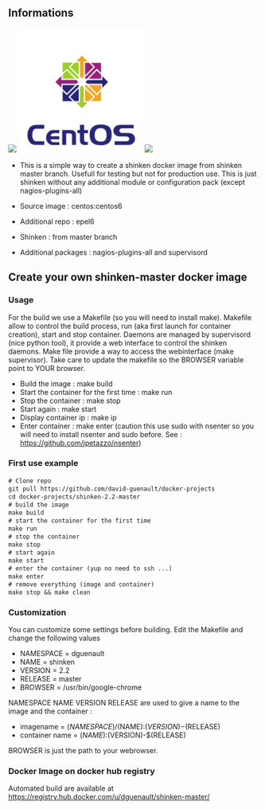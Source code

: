 ## Informations 

<img src="http://www.shinken-monitoring.org/fichiers/img/mascot.png" height="250px">
<img src="https://raw.githubusercontent.com/docker-library/docs/master/centos/logo.png" height="250px">
<img src="http://blog.docker.com/wp-content/uploads/2013/06/Docker-logo-011.png" height="250px">

- This is a simple way to create a shinken docker image from shinken master branch. Usefull for testing but not for production use. This is just shinken without any additional module or configuration pack (except nagios-plugins-all)

- Source image : centos:centos6
- Additional repo : epel6
- Shinken : from master branch
- Additional packages : nagios-plugins-all and supervisord

## Create your own shinken-master docker image

### Usage

For the build we use a Makefile (so you will need to install make). Makefile allow to control the build process, run (aka first launch for container creation), start and stop container. Daemons are managed by supervisord (nice python tool), it provide a web interface to control the shinken daemons. Make file provide a way to access the webinterface (make supervisor). Take care to update the makefile so the BROWSER variable point to YOUR browser. 

- Build the image : make build
- Start the container for the first time : make run
- Stop the container : make stop
- Start again : make start
- Display container ip : make ip
- Enter container : make enter (caution this use sudo with nsenter so you will need to install nsenter and sudo before. See : https://github.com/jpetazzo/nsenter)

### First use example

```
# Clone repo
git pull https://github.com/david-guenault/docker-projects
cd docker-projects/shinken-2.2-master
# build the image
make build
# start the container for the first time
make run
# stop the container
make stop
# start again 
make start
# enter the container (yup no need to ssh ...)
make enter
# remove everything (image and container)
make stop && make clean
```

### Customization

You can customize some settings before building. Edit the Makefile and change the following values

- NAMESPACE = dguenault
- NAME = shinken
- VERSION = 2.2
- RELEASE = master
- BROWSER = /usr/bin/google-chrome

NAMESPACE NAME VERSION RELEASE are used to give a name to the image and the container :

- imagename = $(NAMESPACE)/$(NAME):$(VERSION)-$(RELEASE)
- container name = $(NAME):$(VERSION)-$(RELEASE)

BROWSER is just the path to your webrowser. 

### Docker Image on docker hub registry

Automated build are available at https://registry.hub.docker.com/u/dguenault/shinken-master/
